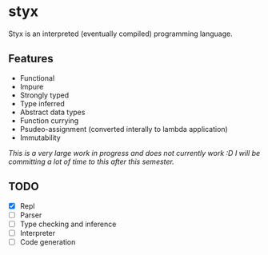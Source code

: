 # styx

Styx is an interpreted (eventually compiled) programming language.

## Features

- Functional
- Impure
- Strongly typed
- Type inferred
- Abstract data types
- Function currying
- Psudeo-assignment (converted interally to lambda application)
- Immutability

_This is a very large work in progress and does not currently work :D I will be committing a lot of time to this after this semester._

## TODO

- [x] Repl
- [ ] Parser
- [ ] Type checking and inference
- [ ] Interpreter
- [ ] Code generation
